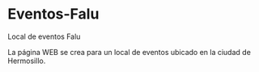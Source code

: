 # Eventos-Falu
Local de eventos Falu

La página WEB se crea para un local de eventos ubicado en la ciudad de Hermosillo.
